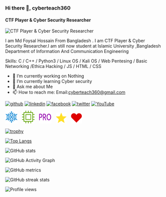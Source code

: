 ### Hi there 👋, cyberteach360
#### CTF Player & Cyber Security Researcher
![CTF Player & Cyber Security Researcher](https://twitter.com/cyberteach3601/header_photo)

I am Md Foysal Hossain From Bangladesh . I am CTF Player & Cyber Security Researcher.I am still now student at Islamic University ,Bangladesh Department of Information And Communication Engineering 

Skills: C / C++ / Python3 / Linux OS / Kali OS / Web Pentesing / Basic Networking /Ethica Hacking / JS / HTML / CSS

- 🔭 I’m currently working on Nothing 
- 🌱 I’m currently learning Cyber security 
- 💬 Ask me about Me  
- 📫 How to reach me: Email:cyberteach360@gmail.com 


[<img src='https://cdn.jsdelivr.net/npm/simple-icons@3.0.1/icons/github.svg' alt='github' height='40'>](https://github.com/cyberteach360)  [<img src='https://cdn.jsdelivr.net/npm/simple-icons@3.0.1/icons/linkedin.svg' alt='linkedin' height='40'>](https://www.linkedin.com/in/foysal-hossain-b0b0b2193/)  [<img src='https://cdn.jsdelivr.net/npm/simple-icons@3.0.1/icons/facebook.svg' alt='facebook' height='40'>](https://www.facebook.com/foysalahammad.farabi)  [<img src='https://cdn.jsdelivr.net/npm/simple-icons@3.0.1/icons/twitter.svg' alt='twitter' height='40'>](https://twitter.com/cyberteach3601)  [<img src='https://cdn.jsdelivr.net/npm/simple-icons@3.0.1/icons/youtube.svg' alt='YouTube' height='40'>](https://www.youtube.com/c/CyberTeach360)  

<a href='https://archiveprogram.github.com/'><img src='https://raw.githubusercontent.com/acervenky/animated-github-badges/master/assets/acbadge.gif' width='40' height='40'></a> <a href='https://docs.github.com/en/developers'><img src='https://raw.githubusercontent.com/acervenky/animated-github-badges/master/assets/devbadge.gif' width='40' height='40'></a> <a href='https://github.com/pricing'><img src='https://raw.githubusercontent.com/acervenky/animated-github-badges/master/assets/pro.gif' width='40' height='40'></a> <a href='https://stars.github.com/'><img src='https://raw.githubusercontent.com/acervenky/animated-github-badges/master/assets/starbadge.gif' width='35' height='35'></a> <a href='https://docs.github.com/en/github/supporting-the-open-source-community-with-github-sponsors'><img src='https://raw.githubusercontent.com/acervenky/animated-github-badges/master/assets/sponsorbadge.gif' width='35' height='35'></a> 

[![trophy](https://github-profile-trophy.vercel.app/?username=cyberteach360)](https://github.com/ryo-ma/github-profile-trophy)

[![Top Langs](https://github-readme-stats.vercel.app/api/top-langs/?username=cyberteach360)](https://github.com/anuraghazra/github-readme-stats)

![GitHub stats](https://github-readme-stats.vercel.app/api?username=cyberteach360&show_icons=true)  

![GitHub Activity Graph](https://activity-graph.herokuapp.com/graph?username=cyberteach360)  

![GitHub metrics](https://metrics.lecoq.io/cyberteach360)  

![GitHub streak stats](https://github-readme-streak-stats.herokuapp.com/?user=cyberteach360)  

![Profile views](https://gpvc.arturio.dev/cyberteach360)  
